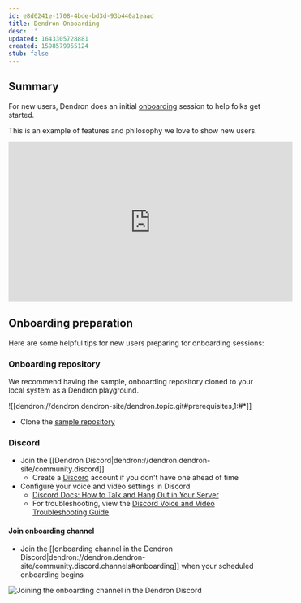 ```yaml
---
id: e8d6241e-1708-4bde-bd3d-93b440a1eaad
title: Dendron Onboarding
desc: ''
updated: 1643305728881
created: 1598579955124
stub: false
---
```


## Summary

For new users, Dendron does an initial [onboarding](https://calendly.com/d/mqtk-rf7q/onboard) session to help folks get started.

This is an example of features and philosophy we love to show new users.

<iframe width="560" height="315" src="https://www.youtube-nocookie.com/embed/dW6m4_O0qvQ" title="YouTube video player" frameborder="0" allow="accelerometer; autoplay; clipboard-write; encrypted-media; gyroscope; picture-in-picture" allowfullscreen></iframe>

## Onboarding preparation

Here are some helpful tips for new users preparing for onboarding sessions:

### Onboarding repository

We recommend having the sample, onboarding repository cloned to your local system as a Dendron playground.

![[dendron://dendron.dendron-site/dendron.topic.git#prerequisites,1:#*]]
- Clone the [sample repository](https://github.com/dendronhq/seed.dendron.onboarding)

### Discord

- Join the [[Dendron Discord|dendron://dendron.dendron-site/community.discord]]
  - Create a [Discord](https://discord.com/) account if you don't have one ahead of time
- Configure your voice and video settings in Discord
  - [Discord Docs: How to Talk and Hang Out in Your Server](https://support.discord.com/hc/en-us/articles/360045138571-Beginner-s-Guide-to-Discord#h_7a0a7888-3021-45dc-9ca5-22ae77af69f6)
  - For troubleshooting, view the [Discord Voice and Video Troubleshooting Guide](https://support.discord.com/hc/en-us/articles/360045138471-Discord-Voice-and-Video-Troubleshooting-Guide)

#### Join onboarding channel

- Join the [[onboarding channel in the Dendron Discord|dendron://dendron.dendron-site/community.discord.channels#onboarding]] when your scheduled onboarding begins

![Joining the onboarding channel in the Dendron Discord](https://org-dendron-public-assets.s3.amazonaws.com/images/discord-joining-onboarding-voice-channel.gif)